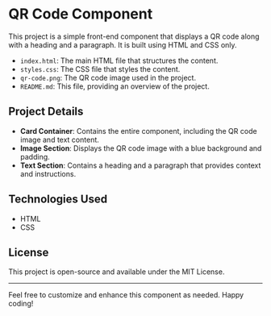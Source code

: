 # QR Code Component

This project is a simple front-end component that displays a QR code along with a heading and a paragraph. It is built using HTML and CSS only.

- `index.html`: The main HTML file that structures the content.
- `styles.css`: The CSS file that styles the content.
- `qr-code.png`: The QR code image used in the project.
- `README.md`: This file, providing an overview of the project.

## Project Details

- **Card Container**: Contains the entire component, including the QR code image and text content.
- **Image Section**: Displays the QR code image with a blue background and padding.
- **Text Section**: Contains a heading and a paragraph that provides context and instructions.

## Technologies Used

- HTML
- CSS

## License

This project is open-source and available under the MIT License.

---

Feel free to customize and enhance this component as needed. Happy coding!
